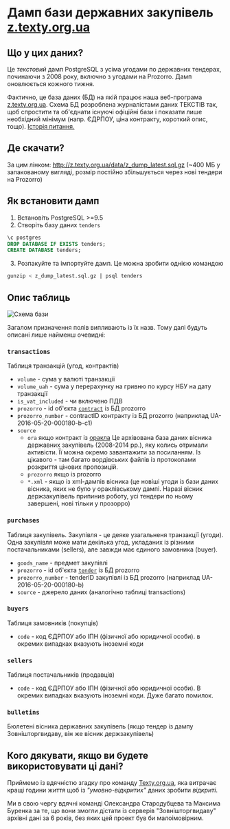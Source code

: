 # Дамп бази державних закупівель [z.texty.org.ua](http://z.texty.org.ua)

## Що у цих даних?
Це _текстовий_ дамп PostgreSQL з усіма угодами по державних тендерах, починаючи з 2008 року, включно з угодами на Prozorro. Дамп оновлюється кожного тижня.

Фактично, це база даних (БД) на якій працює наша веб-програма [z.texty.org.ua](http://z.texty.org.ua). Схема БД розроблена журналістами даних ТЕКСТІВ так, щоб спростити та об'єднати існуючі офіційні бази і показати лише необхідний мінімум (напр. ЄДРПОУ, ціна контракту, короткий опис, тощо). [Історія питання.](http://texty.org.ua/pg/article/txts/read/69511/z_for_zAKUPIVLI_Jak_my_stvoryly_vebaplikaciju?a_offset=)

## Де скачати?
За цим лінком: http://z.texty.org.ua/data/z_dump_latest.sql.gz (~400 МБ у запакованому вигляді, розмір постійно збільшується через нові тендери на Prozorro)

## Як встановити дамп

1. Встановіть PostgreSQL >=9.5
2. Створіть базу даних `tenders`

```sql
\c postgres
DROP DATABASE IF EXISTS tenders;
CREATE DATABASE tenders;
```
3. Розпакуйте та імпортуйте дамп. Це можна зробити однією командою
```sql
gunzip < z_dump_latest.sql.gz | psql tenders
```

## Опис таблиць

![Схема бази](db.png)

Загалом призначення полів випливають із їх назв. Тому далі будуть описані лише найменш очевидні:

### `transactions`
Таблиця транзакцій (угод, контрактів)

* `volume` - сума у валюті транзакції
* `volume_uah` - сума у перерахунку на гривню по курсу НБУ на дату транзакції
* `is_vat_included` - чи включено ПДВ
* `prozorro` - id об'єкта [`contract`](http://api-docs.openprocurement.org/en/latest/standard/contract.html) із БД prozorro
* `prozorro_number` - contractID контракту із БД prozorro (наприклад UA-2016-05-20-000180-b-c1)
* `source`
  * `ora` якщо контракт із [оракла](http://drz.lanet.ua/) Це архівована база даних вісника державних закупівель (2008-2014 рр.), яку колись отримали активісти. Її можна окремо завантажити за посиланням. Із цікавого - там багато вордівських файлів із протоколами розкриття цінових пропозицій.
  * `prozorro` якщо із prozorro
  * `*.xml` - якщо із xml-дампів вісника (це новіші угоди із бази даних вісника, яких не було у ораклівському дампі. Наразі вісник держзакупівель припинив роботу, усі тендери по ньому завершені, нові тільки у прозорро)

### `purchases`
Таблиця закупівель. Закупівля - це деяке узагальненя транзакції (угоди). Одна закупівля може мати декілька угод, укладаних із різними постачальниками (sellers), але завжди має єдиного замовника (buyer).

* `goods_name` - предмет закупівлі
* `prozorro` - id об'єкта [`tender`](http://api-docs.openprocurement.org/en/latest/standard/tender.html) із БД prozorro
* `prozorro_number` - tenderID закупівлі із БД prozorro (наприклад UA-2016-05-20-000180-b)
* `source` - джерело даних (аналогічно таблиці transactions)

### `buyers`
Таблиця замовників (покупців)

* `code` - код ЄДРПОУ або ІПН (фізичної або юридичної особи). в окремих випадках вказують іноземні коди

### `sellers`
Таблиця постачальників (продавців)

* `code` - код ЄДРПОУ або ІПН (фізичної або юридичної особи). В окремих випадках вказують іноземні коди. Дуже багато помилок.

### `bulletins`
Бюлетені вісника державних закупівель (якщо тендер із дампу Зовнішторгвидаву, він же вісник держзакупівель)


## Кого дякувати, якщо ви будете використовувати ці дані?
Приймемо із вдячністю  згадку про команду [Texty.org.ua](http://texty.org.ua), яка витрачає кращі години життя щоб із *"умовно-відкритих"* даних зробити *відкриті*. 

Ми в свою чергу вдячні команді Олександра Стародубцева та Максима Буренка за те, що вони змогли дістати із серверів "Зовнішторгвидаву" архівні дані за 6 років, без яких цей проект був би малоімовірним.
